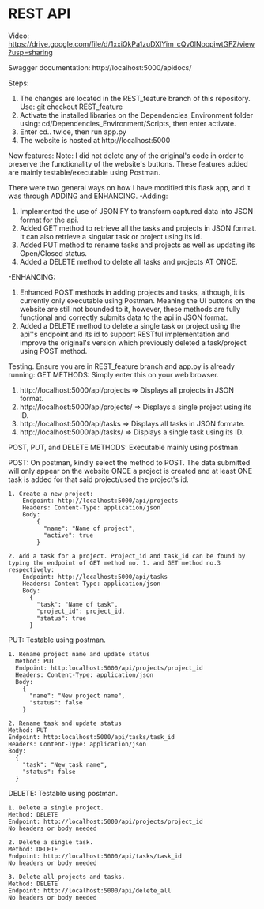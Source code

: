 # REST API

Video: https://drive.google.com/file/d/1xxiQkPa1zuDXlYim_cQv0lNoopiwtGFZ/view?usp=sharing

Swagger documentation: http://localhost:5000/apidocs/

Steps:
1. The changes are located in the REST_feature branch of this repository. Use: git checkout REST_feature
2. Activate the installed libraries on the Dependencies_Environment folder using: cd/Dependencies_Environment/Scripts, then enter activate.
3. Enter cd.. twice, then run app.py
 4. The website is hosted at http://localhost:5000

New features:
  Note: I did not delete any of the original's code in order to preserve the functionality of the website's buttons. These features added are mainly testable/executable using Postman.

  There were two general ways on how I have modified this flask app, and it was through ADDING and ENHANCING.
  -Adding: 
    
  1. Implemented the use of JSONIFY to transform captured data into JSON format for the api.
  2. Added GET method to retrieve all the tasks and projects in JSON format. It can also retrieve a singular task or project using its id.
  3. Added PUT method to rename tasks and projects as well as updating its Open/Closed status.
  4. Added a DELETE method to delete all tasks and projects AT ONCE.
  
  -ENHANCING:
1. Enhanced POST methods in adding projects and tasks, although, it is currently only executable using Postman. Meaning the UI buttons on the website are still not bounded to it, however, these methods are fully functional and correctly submits data to the api in JSON format.
2. Added a DELETE method to delete a single task or project using the api''s endpoint and its id to support RESTful implementation and improve the original's version which previously deleted a task/project using POST method.

Testing. Ensure you are in REST_feature branch and app.py is already running:
  GET METHODS: Simply enter this on your web browser.
1. http://localhost:5000/api/projects => Displays all projects in JSON format.
2. http://localhost:5000/api/projects/<id> => Displays a single project using its ID.
3. http://localhost:5000/api/tasks => Displays all tasks in JSON formate.
4. http://localhost:5000/api/tasks/<id> => Displays a single task using its ID.


POST, PUT, and DELETE METHODS: Executable mainly using postman.

POST: On postman, kindly select the method to POST. The data submitted will only appear on the website ONCE a project is created and at least ONE task is added for that said project/used the project's id. 

    1. Create a new project:
        Endpoint: http://localhost:5000/api/projects   
        Headers: Content-Type: application/json
        Body:
            {
              "name": "Name of project",
              "active": true
            }

    2. Add a task for a project. Project_id and task_id can be found by typing the endpoint of GET method no. 1. and GET method no.3 respectively:
        Endpoint: http://localhost:5000/api/tasks
        Headers: Content-Type: application/json
        Body:
          {
            "task": "Name of task",
            "project_id": project_id,
            "status": true
          }

  PUT: Testable using postman.
  
    1. Rename project name and update status
      Method: PUT
      Endpoint: http:localhost:5000/api/projects/project_id
      Headers: Content-Type: application/json
      Body:
        {
          "name": "New project name",
          "status": false
        }

    2. Rename task and update status
    Method: PUT
    Endpoint: http:localhost:5000/api/tasks/task_id
    Headers: Content-Type: application/json
    Body:
      {
        "task": "New task name",
        "status": false
      }

  DELETE: Testable using postman.
  
    1. Delete a single project.
    Method: DELETE
    Endpoint: http://localhost:5000/api/projects/project_id
    No headers or body needed

    2. Delete a single task.
    Method: DELETE
    Endpoint: http://localhost:5000/api/tasks/task_id
    No headers or body needed

    3. Delete all projects and tasks.
    Method: DELETE
    Endpoint: http://localhost:5000/api/delete_all
    No headers or body needed